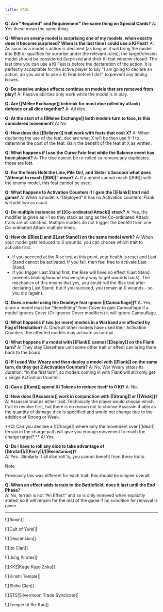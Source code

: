 ```yaml
---
title: FAQs
---
```

**Q: Are "Required" and Requirement" the same thing on Special Cards?**
A: Yes these mean the same thing.

**Q: When an enemy model is surprising one of my models, when exactly does it become surprised? When is the last time I could use a Ki Feat?**
A: As soon as a model's action is declared (as long as it will bring the model into BtB or qualifies for surprise under the relevant rules), the target/chosen model should be considered Surprised and their Ki feat window closed.
The last time you can use a Ki Feat is before the declaration of the action. It is perfectly acceptable for the active player to say "I am going to declare an action, do you want to use a Ki Feat before I do?" to prevent any timing issues.

**Q: Do passive unique effects continue on models that are removed from play?**
A: Passive abilities only work while the model is in play.

**Q: Are [[Melee Exchange]] tiebreak for most dice rolled by attack/ defence or all dice together?**
A: All dice.

**Q: At the start of a [[Melee Exchange]] both models turn to face, is this considered movement?**
A: No

**Q: How does the [[Believer]] trait work with feats that cost X?**
A: When declaring the use of the feat, declare what X will be then use X-1 to determine the cost of the feat. Gain the benefit of the feat at X as written.

**Q: What happens if I use the Curse Fate feat while the Balance event has been played?**
A: The dice cannot be re-rolled so remove any duplicates, those are lost.

**Q: For the feats Hold the Line, Pile On!, and Sister's Succour what does "Attempt to reach [[BtB]]" mean?**
A: If a model cannot reach [[BtB]] with the enemy model, this feat cannot be used.

**Q: What happens to Activation Counters if I gain the [[Flank]] trait mid game?**
A: When a model is "Deployed" it has no Activation counters. Flank will add two as usual.

**Q: Do multiple instances of [[Co-ordinated Attack]] stack?**
A: Yes, the modifier is given as +1 so they stack as long as the Co-ordinated Attack traits are all satisfied. Multiple models do not trigger the benefit from one Co-ordinated Attack multiple times.

**Q: How do [[Rise]] and [[Last Stand]] on the same model work?**
A: When your model gets reduced to 0 wounds, you can choose which trait to activate first.
- If you succeed at the Rise test at this point, your health is reset and Last Stand cannot be activated. If you fail, then feel free to activate Last Stand.
- If you trigger Last Stand first, the Rise will have no effect (Last Stand prevents healing/wound recovery/any way to get wounds back). The mechanics of this means that yes, you could roll the Rise test after declaring Last Stand, but if you succeed, you remain at 0 wounds - so you die (again).

**Q: Does a model using the Deadeye feat ignore [[Camouflage]]?**
A: Yes, since a model must be "Benefitting" from Cover to gain Camouflage if a model ignores Cover (Or ignores Cover modifiers) it will ignore Camouflage.

**Q: What happens if two (or more) models in a Warband are affected by Fog of Hesitation?**
A: Once all other models have used their Activation Counters, the affected models may activate as normal.

**Q: What happens if a model with [[Flank]] cannot [[Deploy]] on the Flank turn?**
A: They stay Elsewhere until some other trait or effect can bring them back to the board. 

**Q: If I used War Weary and then deploy a model with [[Flank]] on the same turn, do they get 2 Activation Counters?**
A: No, War Weary states its duration: “In the first turn”, so models coming in with Flank will still only get a single Activation Counter.

**Q: Can a [[Kami]] spend Ki Tokens to reduce itself to 0 Ki?**
A: No.

**Q: How does [[Assassin]] work in conjunction with [[Strong]] or [[Weak]]?**
A: Assassin trumps either trait. Technically the player would choose which trait to resolve first, but there is no reason not to choose Assassin if able as the quantity of damage dice is specified and would not change due to the addition of Strong or Weak.

**Q: Can you declare a [[Charge]] where only the movement over [[Ideal]] terrain in the charge path will give you enough movement to reach the charge target? **
A: Yes.

**Q: Do I have to roll any dice to take advantage of [[Brutal]]/[[Parry]]/[[Resistance]]?**  
A: Yes.  Similarly if all dice roll 1s, you cannot benefit from these traits.
> [!NOTE]
> Previously this was different for each trait; this should be simpler overall.

**Q: When an effect adds terrain to the Battlefield, does it last until the End Phase?**  
A: No, terrain is not “An Effect” and so is only removed when explicitly stated, so it will remain for the rest of the game if no condition for removal is given.

---

![[Ronin]]

![[Cult of Yurei]]

![[Descension]]

![[Ito Clan]]

![[Jung Pirates]]

![[KKZ|Kage Kaze Zoku]]

![[Kinshi Temple]]

![[Shiho Clan]]

![[STS|Silvermoon Trade Syndicate]]

![[Temple of Ro-Kan]]